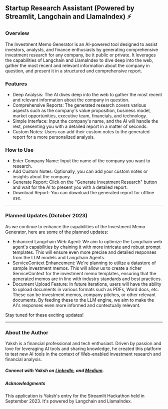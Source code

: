 ## Startup Research Assistant (Powered by Streamlit, Langchain and LlamaIndex) ⚡
### Overview
The Investment Memo Generator is an AI-powered tool designed to assist investors, analysts, and finance enthusiasts by generating comprehensive investment research for any company, be it public or private. It leverages the capabilities of Langchain and LlamaIndex to dive deep into the web, gather the most recent and relevant information about the company in question, and present it in a structured and comprehensive report.

### Features
- Deep Analysis: The AI dives deep into the web to gather the most recent and relevant information about the company in question.
- Comprehensive Reports: The generated research covers various aspects such as the company's value proposition, business model, market opportunities, executive team, financials, and technology.
- Simple Interface: Input the company's name, and the AI will handle the rest, presenting you with a detailed report in a matter of seconds.
- Custom Notes: Users can add their custom notes to the generated report for a more personalized analysis.

### How to Use
- Enter Company Name: Input the name of the company you want to research.
- Add Custom Notes: Optionally, you can add your custom notes or insights about the company.
- Generate Report: Click on the "Generate Investment Research" button and wait for the AI to present you with a detailed report.
- Download Report: You can download the generated report for offline use.

---

### Planned Updates (October 2023)
As we continue to enhance the capabilities of the Investment Memo Generator, here are some of the planned updates:
- Enhanced Langchain Web Agent: We aim to optimize the Langchain web agent's capabilities by chaining it with more intricate and robust prompt templates. This will ensure even more precise and detailed responses from the LLM models and Langchain Agents.
- ServiceContext Enhancement: We're planning to utilize a datastore of sample investment memos. This will allow us to create a richer ServiceContext for the investment memo templates, ensuring that the generated memos are in line with industry standards and best practices.
- Document Upload Feature: In future iterations, users will have the ability to upload documents in various formats such as PDFs, Word docs, etc. These can be investment memos, company pitches, or other relevant documents. By feeding these to the LLM engine, we aim to make the AI's responses even more informed and contextually relevant.

Stay tuned for these exciting updates!

--- 

### About the Author
Yaksh is a financial professional and tech enthusiast. Driven by passion and love for leveraging AI tools and sharing knowledge, he created this platform to test new AI tools in the context of Web-enabled investment research and financial analysis.

##### Connect with Yaksh on [LinkedIn](https://www.linkedin.com/in/yakshb/), and [Medium](https://medium.com/@yakshb).

##### Acknowledgments
This application is Yaksh's entry for the Streamlit Hackathon held in September 2023. It's powered by Langchain and LlamaIndex.

